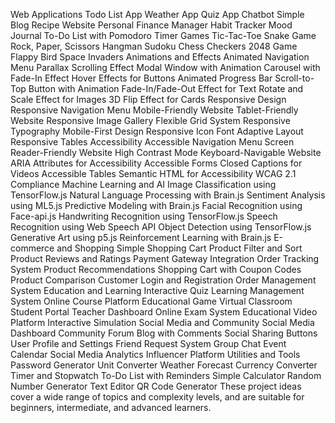 Web Applications
Todo List App
Weather App
Quiz App
Chatbot
Simple Blog
Recipe Website
Personal Finance Manager
Habit Tracker
Mood Journal
To-Do List with Pomodoro Timer
Games
Tic-Tac-Toe
Snake Game
Rock, Paper, Scissors
Hangman
Sudoku
Chess
Checkers
2048 Game
Flappy Bird
Space Invaders
Animations and Effects
Animated Navigation Menu
Parallax Scrolling Effect
Modal Window with Animation
Carousel with Fade-In Effect
Hover Effects for Buttons
Animated Progress Bar
Scroll-to-Top Button with Animation
Fade-In/Fade-Out Effect for Text
Rotate and Scale Effect for Images
3D Flip Effect for Cards
Responsive Design
Responsive Navigation Menu
Mobile-Friendly Website
Tablet-Friendly Website
Responsive Image Gallery
Flexible Grid System
Responsive Typography
Mobile-First Design
Responsive Icon Font
Adaptive Layout
Responsive Tables
Accessibility
Accessible Navigation Menu
Screen Reader-Friendly Website
High Contrast Mode
Keyboard-Navigable Website
ARIA Attributes for Accessibility
Accessible Forms
Closed Captions for Videos
Accessible Tables
Semantic HTML for Accessibility
WCAG 2.1 Compliance
Machine Learning and AI
Image Classification using TensorFlow.js
Natural Language Processing with Brain.js
Sentiment Analysis using ML5.js
Predictive Modeling with Brain.js
Facial Recognition using Face-api.js
Handwriting Recognition using TensorFlow.js
Speech Recognition using Web Speech API
Object Detection using TensorFlow.js
Generative Art using p5.js
Reinforcement Learning with Brain.js
E-commerce and Shopping
Simple Shopping Cart
Product Filter and Sort
Product Reviews and Ratings
Payment Gateway Integration
Order Tracking System
Product Recommendations
Shopping Cart with Coupon Codes
Product Comparison
Customer Login and Registration
Order Management System
Education and Learning
Interactive Quiz
Learning Management System
Online Course Platform
Educational Game
Virtual Classroom
Student Portal
Teacher Dashboard
Online Exam System
Educational Video Platform
Interactive Simulation
Social Media and Community
Social Media Dashboard
Community Forum
Blog with Comments
Social Sharing Buttons
User Profile and Settings
Friend Request System
Group Chat
Event Calendar
Social Media Analytics
Influencer Platform
Utilities and Tools
Password Generator
Unit Converter
Weather Forecast
Currency Converter
Timer and Stopwatch
To-Do List with Reminders
Simple Calculator
Random Number Generator
Text Editor
QR Code Generator
These project ideas cover a wide range of topics and complexity levels, and are suitable for beginners, intermediate, and advanced learners.

